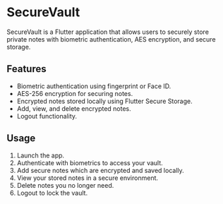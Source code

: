 # SecureVault

SecureVault is a Flutter application that allows users to securely store private notes with biometric authentication, AES encryption, and secure storage.

## Features

- Biometric authentication using fingerprint or Face ID.
- AES-256 encryption for securing notes.
- Encrypted notes stored locally using Flutter Secure Storage.
- Add, view, and delete encrypted notes.
- Logout functionality.

## Usage

1. Launch the app.
2. Authenticate with biometrics to access your vault.
3. Add secure notes which are encrypted and saved locally.
4. View your stored notes in a secure environment.
5. Delete notes you no longer need.
6. Logout to lock the vault.


